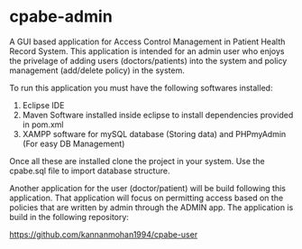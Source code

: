 # cpabe-admin

A GUI based application for Access Control Management in Patient Health Record System. 
This application is intended for an admin user who enjoys the privelage of adding users (doctors/patients) into the system and policy management (add/delete policy) in the system.

To run this application you must have the following softwares installed:
1. Eclipse IDE
2. Maven Software installed inside eclipse to install dependencies provided in pom.xml
3. XAMPP software for mySQL database (Storing data) and PHPmyAdmin (For easy DB Management)

Once all these are installed clone the project in your system. Use the cpabe.sql file to import database structure.
          
Another application for the user (doctor/patient) will be build following this application. That application will focus on permitting access based on the policies that are written by admin through the ADMIN app. The application is build in the following repository:

https://github.com/kannanmohan1994/cpabe-user
